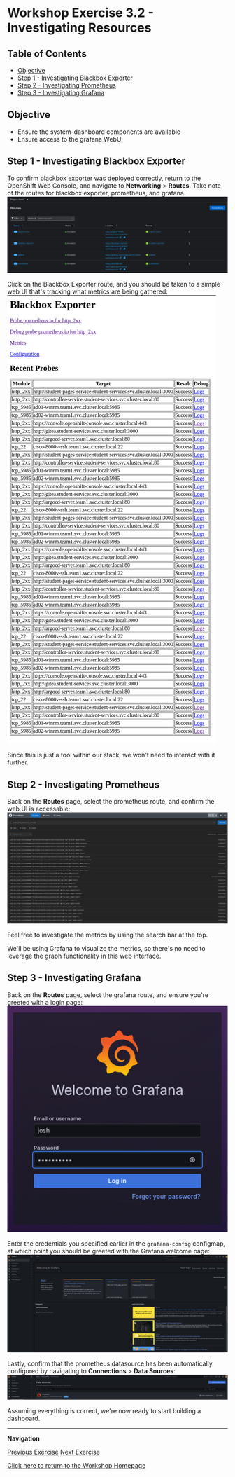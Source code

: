 # Workshop Exercise 3.2 - Investigating Resources

## Table of Contents

* [Objective](#objective)
* [Step 1 - Investigating Blackbox Exporter](#step-1---investigating-blackbox-exporter)
* [Step 2 - Investigating Prometheus](#step-2---investigating-prometheus)
* [Step 3 - Investigating Grafana](#step-3---investigating-grafana)

## Objective

* Ensure the system-dashboard components are available
* Ensure access to the grafana WebUI

## Step 1 - Investigating Blackbox Exporter
To confirm blackbox exporter was deployed correctly, return to the OpenShift Web Console, and navigate to **Networking** > **Routes**. Take note of the routes for blackbox exporter, prometheus, and grafana.
![OCP Routes](../.images/ocp-routes.png)

Click on the Blackbox Exporter route, and you should be taken to a simple web UI that's tracking what metrics are being gathered:
![Blackbox Exporter WebUI](../.images/blackbox-exporter-webui.png)

Since this is just a tool within our stack, we won't need to interact with it further.

## Step 2 - Investigating Prometheus
Back on the **Routes** page, select the prometheus route, and confirm the web UI is accessable:
![Prometheus WebUI](../.images/proemtheus-webui.png)

Feel free to investigate the metrics by using the search bar at the top.

We'll be using Grafana to visualize the metrics, so there's no need to leverage the graph functionality in this web interface.

## Step 3 - Investigating Grafana
Back on the **Routes** page, select the grafana route, and ensure you're greeted with a login page:
![Grafana Login](../.images/grafana-login.png)

Enter the credentials you specified earlier in the `grafana-config` configmap, at which point you should be greeted with the Grafana welcome page:
![Grafana Welcome Page](../.images/grafana-welcome-screen.png)

Lastly, confirm that the prometheus datasource has been automatically configured by navigating to **Connections** > **Data Sources**:
![Grafana Prometheus Datasource](../.images/grafana-prometheus-datasource.png)

Assuming everything is correct, we're now ready to start building a dashboard.

---
**Navigation**

[Previous Exercise](../3.1-adding-chart-to-argocd/)  [Next Exercise](../4.1-dashboard-design/)

[Click here to return to the Workshop Homepage](../../README.md)
